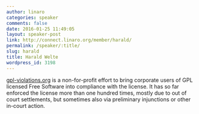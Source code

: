 ```yaml
---
author: linaro
categories: speaker
comments: false
date: 2016-01-25 11:49:05
layout: speaker-post
link: http://connect.linaro.org/member/harald/
permalink: /speaker/:title/
slug: harald
title: Harald Welte
wordpress_id: 3198
---
```


[gpl-violations.org](http://gpl-violations.org/) is a non-for-profit effort to bring corporate users of GPL licensed Free Software into compliance with the license. It has so far enforced the license more than one hundred times, mostly due to out of court settlements, but sometimes also via preliminary injunctions or other in-court action.
